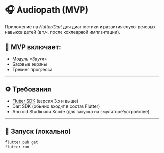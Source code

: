 # 🎧 Audiopath (MVP)

Приложение на *Flutter/Dart* для диагностики и развития слухо-речевых навыков детей (в т.ч. после кохлеарной имплантации).  

## 📌 MVP включает:
- Модуль *«Звуки»*  
- Базовые экраны  
- Трекинг прогресса  

---

## ⚙️ Требования
- [Flutter SDK](https://flutter.dev/docs/get-started/install) (версия 3.x и выше)  
- Dart SDK (обычно входит в состав Flutter)  
- Android Studio или Xcode (для запуска на эмуляторе/устройстве)  

---

## 🚀 Запуск (локально)
```bash
flutter pub get
flutter run

